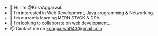- 👋 Hi, I’m @KrishAggarwal.
- 👀 I’m interested in Web Development, Java programming & Networking.
- 🌱 I’m currently learning MERN STACK & DSA.
- 💞️ I’m looking to collaborate on web development...
- 📫 Contact me on kpaggarwal143@gmail.com

<!---
Jerry-Techie/Jerry-Techie is a ✨ special ✨ repository because its `README.md` (this file) appears on your GitHub profile.
You can click the Preview link to take a look at your changes.
--->
